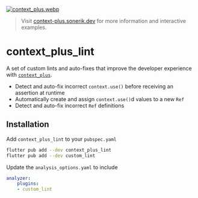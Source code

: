 [![context_plus.webp](https://github.com/s0nerik/context_plus/raw/main/doc/context_plus_anim.webp)](https://context-plus.sonerik.dev)

> Visit [context-plus.sonerik.dev](https://context-plus.sonerik.dev) for more information and interactive examples.

# context_plus_lint

A set of custom lints and auto-fixes that improve the developer experience with [`context_plus`](https://pub.dev/packages/context_plus).

- Detect and auto-fix incorrect `context.use()` before receiving an assertion at runtime
- Automatically create and assign `context.use()`d values to a new `Ref`
- Detect and auto-fix incorrect `Ref` definitions

## Installation

Add `context_plus_lint` to your `pubspec.yaml`
```bash
flutter pub add --dev context_plus_lint
flutter pub add --dev custom_lint
```
Update the `analysis_options.yaml` to include
```yaml
analyzer:
    plugins:
    - custom_lint
```
